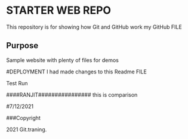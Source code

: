 # STARTER WEB REPO

This repository is for showing how Git and GitHub work
my GitHub FILE

## Purpose

Sample website with plenty of files for demos

#DEPLOYMENT
I had made changes to this Readme FILE

Test Run

####RANJIT################
this is comparison

#7/12/2021

###Copyright

2021 Git.traning.
